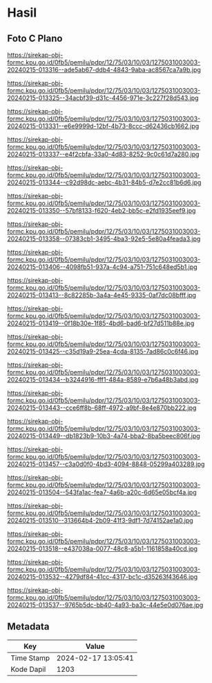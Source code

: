 # Hasil

## Foto C Plano

https://sirekap-obj-formc.kpu.go.id/0fb5/pemilu/pdpr/12/75/03/10/03/1275031003003-20240215-013316--ade5ab67-ddb4-4843-9aba-ac8567ca7a9b.jpg

https://sirekap-obj-formc.kpu.go.id/0fb5/pemilu/pdpr/12/75/03/10/03/1275031003003-20240215-013325--34acbf39-d31c-4456-971e-3c227f28d543.jpg

https://sirekap-obj-formc.kpu.go.id/0fb5/pemilu/pdpr/12/75/03/10/03/1275031003003-20240215-013331--e6e9999d-12bf-4b73-8ccc-d62436cb1662.jpg

https://sirekap-obj-formc.kpu.go.id/0fb5/pemilu/pdpr/12/75/03/10/03/1275031003003-20240215-013337--e4f2cbfa-33a0-4d83-8252-9c0c61d7a280.jpg

https://sirekap-obj-formc.kpu.go.id/0fb5/pemilu/pdpr/12/75/03/10/03/1275031003003-20240215-013344--c92d98dc-aebc-4b31-84b5-d7e2cc81b6d6.jpg

https://sirekap-obj-formc.kpu.go.id/0fb5/pemilu/pdpr/12/75/03/10/03/1275031003003-20240215-013350--57bf8133-f620-4eb2-bb5c-e2fd1935eef9.jpg

https://sirekap-obj-formc.kpu.go.id/0fb5/pemilu/pdpr/12/75/03/10/03/1275031003003-20240215-013358--07383cb1-3495-4ba3-92e5-5e80a4feada3.jpg

https://sirekap-obj-formc.kpu.go.id/0fb5/pemilu/pdpr/12/75/03/10/03/1275031003003-20240215-013406--4098fb51-937a-4c94-a751-751c648ed5b1.jpg

https://sirekap-obj-formc.kpu.go.id/0fb5/pemilu/pdpr/12/75/03/10/03/1275031003003-20240215-013413--8c82285b-3a4a-4e45-9335-0af7dc08bfff.jpg

https://sirekap-obj-formc.kpu.go.id/0fb5/pemilu/pdpr/12/75/03/10/03/1275031003003-20240215-013419--0f18b30e-1f85-4bd6-bad6-bf27d511b88e.jpg

https://sirekap-obj-formc.kpu.go.id/0fb5/pemilu/pdpr/12/75/03/10/03/1275031003003-20240215-013425--c35d19a9-25ea-4cda-8135-7ad86c0c6f46.jpg

https://sirekap-obj-formc.kpu.go.id/0fb5/pemilu/pdpr/12/75/03/10/03/1275031003003-20240215-013434--b3244916-fff1-484a-8589-e7b6a48b3abd.jpg

https://sirekap-obj-formc.kpu.go.id/0fb5/pemilu/pdpr/12/75/03/10/03/1275031003003-20240215-013443--cce6ff8b-68ff-4972-a9bf-8e4e870bb222.jpg

https://sirekap-obj-formc.kpu.go.id/0fb5/pemilu/pdpr/12/75/03/10/03/1275031003003-20240215-013449--db1823b9-10b3-4a74-bba2-8ba5beec806f.jpg

https://sirekap-obj-formc.kpu.go.id/0fb5/pemilu/pdpr/12/75/03/10/03/1275031003003-20240215-013457--c3a0d0f0-4bd3-4094-8848-05299a403289.jpg

https://sirekap-obj-formc.kpu.go.id/0fb5/pemilu/pdpr/12/75/03/10/03/1275031003003-20240215-013504--543fa1ac-fea7-4a6b-a20c-6d65e05bcf4a.jpg

https://sirekap-obj-formc.kpu.go.id/0fb5/pemilu/pdpr/12/75/03/10/03/1275031003003-20240215-013510--313664b4-2b09-41f3-9df1-7d74152ae1a0.jpg

https://sirekap-obj-formc.kpu.go.id/0fb5/pemilu/pdpr/12/75/03/10/03/1275031003003-20240215-013518--e437038a-0077-48c8-a5b1-1161858a40cd.jpg

https://sirekap-obj-formc.kpu.go.id/0fb5/pemilu/pdpr/12/75/03/10/03/1275031003003-20240215-013532--4279df84-41cc-4317-bc1c-d35263f43646.jpg

https://sirekap-obj-formc.kpu.go.id/0fb5/pemilu/pdpr/12/75/03/10/03/1275031003003-20240215-013537--9765b5dc-bb40-4a93-ba3c-44e5e0d076ae.jpg


## Metadata

| Key        | Value               |
| ---------- | ------------------- |
| Time Stamp | 2024-02-17 13:05:41 |
| Kode Dapil | 1203                |



